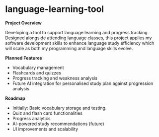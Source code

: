 # language-learning-tool

**Project Overview**

Developing a tool to support language learning and progress tracking. Designed alongside attending language classes, this project applies my software development skills to enhance language study efficiency which will scale as both my programming and language skills evolve.

**Planned Features**
* Vocabulary management
* Flashcards and quizzes
* Progress tracking and weakness analysis
* Future AI integration for personalised study plan against progression analysis



**Roadmap**
* Initially: Basic vocabulary storage and testing.
* Quiz and flash card functionalities
* Progress analytics
* AI-powered study recommendations (future)
* UI improvements and scalability

